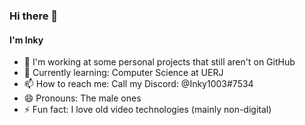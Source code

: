 ### Hi there 👋

#### I'm Inky

- 🔭 I'm working at some personal projects that still aren't on GitHub
- 🌱 Currently learning: Computer Science at UERJ
- 📫 How to reach me: Call my Discord: @Inky1003#7534
- 😄 Pronouns: The male ones
- ⚡ Fun fact: I love old video technologies (mainly non-digital)
